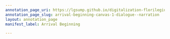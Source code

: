 ```yaml
---
annotation_page_uri: https://lgsump.github.io/digitalization-florilegium/annotations/arrival-beginning-canvas-1-dialogue--narration.json
annotation_page_slug: arrival-beginning-canvas-1-dialogue--narration
layout: annotation_page
manifest_label: Arrival Beginning

---
```

